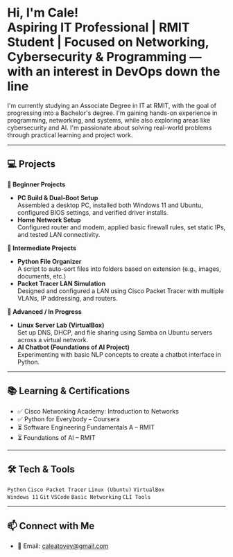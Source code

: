 <h1>Hi, I'm Cale!<br/>
Aspiring IT Professional | RMIT Student | Focused on Networking, Cybersecurity & Programming — with an interest in DevOps down the line
</h1>

I'm currently studying an Associate Degree in IT at RMIT, with the goal of progressing into a Bachelor's degree. I'm gaining hands-on experience in programming, networking, and systems, while also exploring areas like cybersecurity and AI. I'm passionate about solving real-world problems through practical learning and project work.

---

<h2>💻 Projects</h2>

<b>🧰 Beginner Projects</b>
- **PC Build & Dual-Boot Setup**  
  Assembled a desktop PC, installed both Windows 11 and Ubuntu, configured BIOS settings, and verified driver installs.
- **Home Network Setup**  
  Configured router and modem, applied basic firewall rules, set static IPs, and tested LAN connectivity.

<b>🔧 Intermediate Projects</b>
- **Python File Organizer**  
  A script to auto-sort files into folders based on extension (e.g., images, documents, etc.)
- **Packet Tracer LAN Simulation**  
  Designed and configured a LAN using Cisco Packet Tracer with multiple VLANs, IP addressing, and routers.

<b>🚀 Advanced / In Progress</b>
- **Linux Server Lab (VirtualBox)**  
  Set up DNS, DHCP, and file sharing using Samba on Ubuntu servers across a virtual network.
- **AI Chatbot (Foundations of AI Project)**  
  Experimenting with basic NLP concepts to create a chatbot interface in Python.

---

<h2>📚 Learning & Certifications</h2>

- ✅ Cisco Networking Academy: Introduction to Networks
- ✅ Python for Everybody – Coursera
- ⏳ Software Engineering Fundamentals A – RMIT
- ⏳ Foundations of AI – RMIT

---

<h2>🛠 Tech & Tools</h2>

`Python` `Cisco Packet Tracer` `Linux (Ubuntu)` `VirtualBox`  
`Windows 11` `Git` `VSCode` `Basic Networking` `CLI Tools`

---

<h2>📫 Connect with Me</h2>

- 📧 Email: caleatovey@gmail.com
